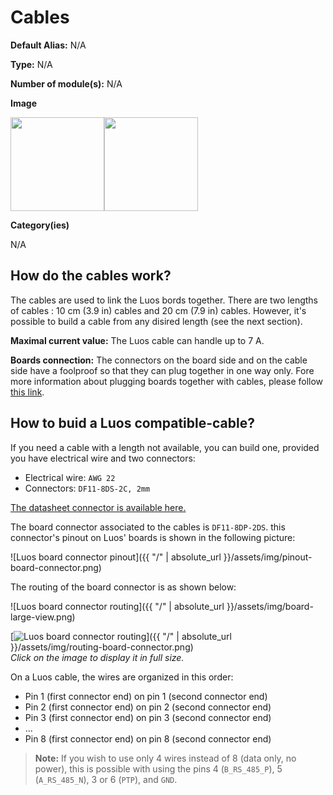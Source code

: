 # Cables
<div class="cust_sheet" markdown="1">
<p class="cust_sheet-title" markdown="1"><strong>Default Alias:</strong> N/A</p>
<p class="cust_sheet-title" markdown="1"><strong>Type:</strong> N/A</p>
<p class="cust_sheet-title" markdown="1"><strong>Number of module(s):</strong> N/A</p>
<p class="cust_sheet-title" markdown="1"><strong>Image</strong></p>
<p class="cust_indent" markdown="1"><img height="150" src="{{img_path}}/cable-10cm.png"><img height="150" src="{{img_path}}/cable-20cm.png"></p>
<p class="cust_sheet-title" markdown="1"><strong>Category(ies)</strong></p>
<p class="cust_indent" markdown="1">N/A
</p>
</div>

## How do the cables work?

The cables are used to link the Luos bords together. There are two lengths of cables : 10 cm (3.9 in) cables and 20 cm (7.9 in) cables.
However, it's possible to build a cable from any disired length (see the next section).

**Maximal current value:** The Luos cable can handle up to 7 A.

**Boards connection:** The connectors on the board side and on the cable side have a foolproof so that they can plug together in one way only. Fore more information about plugging boards together with cables, please follow [this link](/../integrating_luos/electronic-use#plug).

## How to buid a Luos compatible-cable?

If you need a cable with a length not available, you can build one, provided you have electrical wire and two connectors:

- Electrical wire: `AWG 22`
- Connectors: `DF11-8DS-2C, 2mm`

[The datasheet connector is available here.](https://datasheet.octopart.com/DF11-8DS-2C-Hirose-datasheet-15540170.pdf)

The board connector associated to the cables is `DF11-8DP-2DS`. this connector's pinout on Luos' boards is shown in the following picture:

![Luos board connector pinout]({{ "/" | absolute_url }}/assets/img/pinout-board-connector.png)

The routing of the board connector is as shown below:

![Luos board connector routing]({{ "/" | absolute_url }}/assets/img/board-large-view.png)

[![Luos board connector routing](/assets/img/routing-board-connector-small.png)]({{ "/" | absolute_url }}/assets/img/routing-board-connector.png)
<br />*Click on the image to display it in full size.*

On a Luos cable, the wires are organized in this order:

- Pin 1 (first connector end) on pin 1 (second connector end)
- Pin 2 (first connector end) on pin 2 (second connector end)
- Pin 3 (first connector end) on pin 3 (second connector end)
- ...
- Pin 8 (first connector end) on pin 8 (second connector end)

> **Note:** If you wish to use only 4 wires instead of 8 (data only, no power), this is possible with using the pins 4 (`B_RS_485_P`), 5 (`A_RS_485_N`), 3 or 6 (`PTP`), and `GND`. 